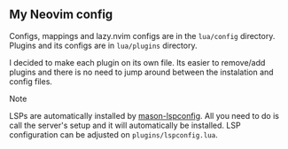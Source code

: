 ## My Neovim config
Configs, mappings and lazy.nvim configs are in the `lua/config` directory.
Plugins and its configs are in `lua/plugins` directory.

I decided to make each plugin on its own file. Its easier to remove/add plugins and there is no need to jump around between the instalation and config files.

> [!NOTE]
> LSPs are automatically installed by [mason-lspconfig](https://github.com/williamboman/mason-lspconfig.nvim). All you need to do is call the server's setup and it will automatically be installed. LSP configuration can be adjusted on `plugins/lspconfig.lua`.
